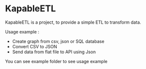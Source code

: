 # KapableETL

KapableETL is a project, to provide a simple ETL to transform data. 

Usage example : 
 * Create graph from csv, json or SQL database
 * Convert CSV to JSON
 * Send data from flat file to API using Json
 
You can see example folder to see usage example
